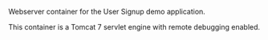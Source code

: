 Webserver container for the User Signup demo application.

This container is a Tomcat 7 servlet engine with remote debugging enabled.
